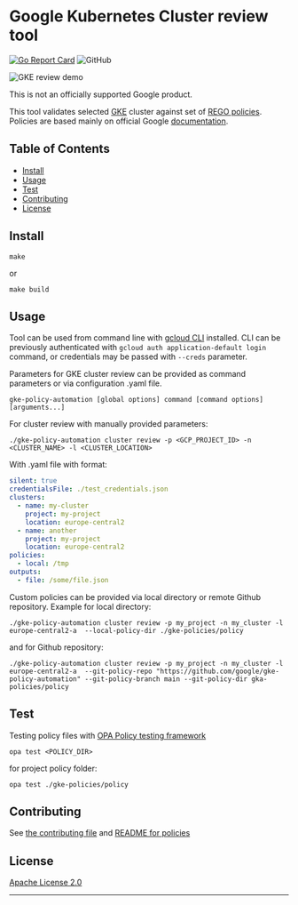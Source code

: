 # Google Kubernetes Cluster review tool

[![Go Report Card](https://goreportcard.com/badge/github.com/google/gke-policy-automation)](https://goreportcard.com/report/github.com/google/gke-policy-automation)
![GitHub](https://img.shields.io/github/license/google/gke-policy-automation)

![GKE review demo](./images/gke-review.gif)

This is not an officially supported Google product.

This tool validates selected [GKE](https://cloud.google.com/kubernetes-engine) cluster
against set of [REGO policies](https://www.openpolicyagent.org/docs/latest/policy-language/).
Policies are based mainly on official Google [documentation](https://cloud.google.com/kubernetes-engine/docs/best-practices).

## Table of Contents
- [Install](#install)
- [Usage](#usage)
- [Test](#test)
- [Contributing](#contributing)
- [License](#license)

## Install

```
make
```
or 
```
make build
```

## Usage

Tool can be used from command line with [gcloud CLI](https://cloud.google.com/sdk/docs/install) installed.
CLI can be previously authenticated with `gcloud auth application-default login` command, or credentials may be passed with `--creds` parameter.

Parameters for GKE cluster review can be provided as command parameters or via configuration .yaml file.

```
gke-policy-automation [global options] command [command options] [arguments...]
```

For cluster review with manually provided parameters:
```
./gke-policy-automation cluster review -p <GCP_PROJECT_ID> -n <CLUSTER_NAME> -l <CLUSTER_LOCATION>
```
With .yaml file with format:
```yaml
silent: true
credentialsFile: ./test_credentials.json
clusters:
  - name: my-cluster
    project: my-project
    location: europe-central2
  - name: another
    project: my-project
    location: europe-central2
policies:
  - local: /tmp
outputs:
  - file: /some/file.json
```


Custom policies can be provided via local directory or remote Github repository. 
Example for local directory: 
```
./gke-policy-automation cluster review -p my_project -n my_cluster -l europe-central2-a  --local-policy-dir ./gke-policies/policy
```
and for Github repository:
```
./gke-policy-automation cluster review -p my_project -n my_cluster -l europe-central2-a  --git-policy-repo "https://github.com/google/gke-policy-automation" --git-policy-branch main --git-policy-dir gka-policies/policy

```

## Test

Testing policy files with [OPA Policy testing framework](https://www.openpolicyagent.org/docs/latest/policy-testing/)
```
opa test <POLICY_DIR>
```
for project policy folder:
```
opa test ./gke-policies/policy
```

## Contributing

See [the contributing file](CONTRIBUTING.md) and [README for policies](./gke-policies/README.md)


## License
[Apache License 2.0](LICENSE)

---
